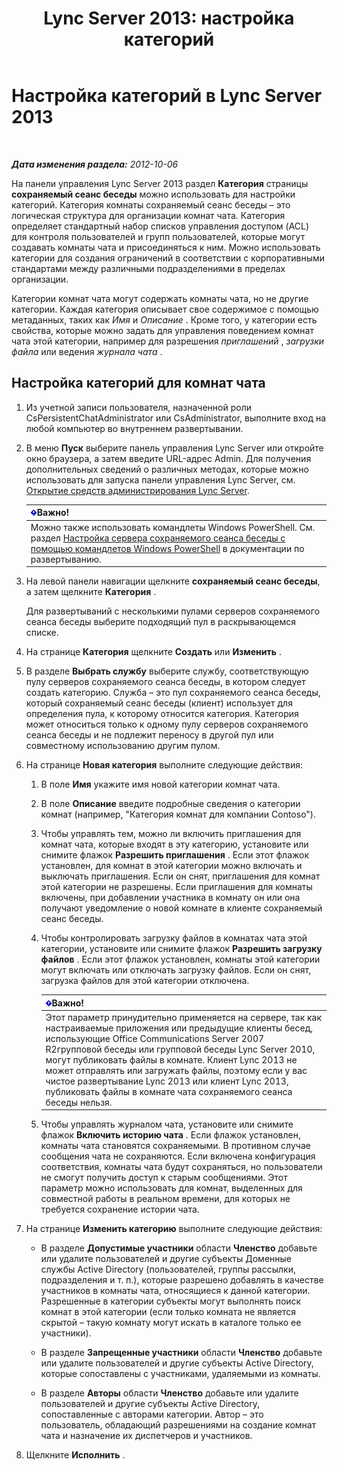 ﻿---
title: 'Lync Server 2013: настройка категорий'
TOCTitle: Настройка категорий
ms:assetid: 4547f514-f0c0-404d-890f-092ddeeac852
ms:mtpsurl: https://technet.microsoft.com/ru-ru/library/JJ204859(v=OCS.15)
ms:contentKeyID: 49309621
ms.date: 05/19/2016
mtps_version: v=OCS.15
ms.translationtype: HT
---

# Настройка категорий в Lync Server 2013

 

_**Дата изменения раздела:** 2012-10-06_

На панели управления Lync Server 2013 раздел **Категория** страницы **сохраняемый сеанс беседы** можно использовать для настройки категорий. Категория комнаты сохраняемый сеанс беседы – это логическая структура для организации комнат чата. Категория определяет стандартный набор списков управления доступом (ACL) для контроля пользователей и групп пользователей, которые могут создавать комнаты чата и присоединяться к ним. Можно использовать категории для создания ограничений в соответствии с корпоративными стандартами между различными подразделениями в пределах организации.

Категории комнат чата могут содержать комнаты чата, но не другие категории. Каждая категория описывает свое содержимое с помощью метаданных, таких как *Имя* и *Описание* . Кроме того, у категории есть свойства, которые можно задать для управления поведением комнат чата этой категории, например для разрешения *приглашений* , *загрузки файла* или ведения *журнала чата* .

## Настройка категорий для комнат чата

1.  Из учетной записи пользователя, назначенной роли CsPersistentChatAdministrator или CsAdministrator, выполните вход на любой компьютер во внутреннем развертывании.

2.  В меню **Пуск** выберите панель управления Lync Server или откройте окно браузера, а затем введите URL-адрес Admin. Для получения дополнительных сведений о различных методах, которые можно использовать для запуска панели управления Lync Server, см. [Открытие средств администрирования Lync Server](lync-server-2013-open-lync-server-administrative-tools.md).
    
    <table>
    <thead>
    <tr class="header">
    <th><img src="images/JJ618369.important(OCS.15).gif" title="important" alt="important" />Важно!</th>
    </tr>
    </thead>
    <tbody>
    <tr class="odd">
    <td>Можно также использовать командлеты Windows PowerShell. См. раздел <a href="configuring-persistent-chat-server-by-using-windows-powershell-cmdlets.md">Настройка сервера сохраняемого сеанса беседы с помощью командлетов Windows PowerShell</a> в документации по развертыванию.</td>
    </tr>
    </tbody>
    </table>


3.  На левой панели навигации щелкните **сохраняемый сеанс беседы**, а затем щелкните **Категория** .
    
    Для развертываний с несколькими пулами серверов сохраняемого сеанса беседы выберите подходящий пул в раскрывающемся списке.

4.  На странице **Категория** щелкните **Создать** или **Изменить** .

5.  В разделе **Выбрать службу** выберите службу, соответствующую пулу серверов сохраняемого сеанса беседы, в котором следует создать категорию. Служба – это пул сохраняемого сеанса беседы, который сохраняемый сеанс беседы (клиент) использует для определения пула, к которому относится категория. Категория может относиться только к одному пулу серверов сохраняемого сеанса беседы и не подлежит переносу в другой пул или совместному использованию другим пулом.

6.  На странице **Новая категория** выполните следующие действия:
    
    1.  В поле **Имя** укажите имя новой категории комнат чата.
    
    2.  В поле **Описание** введите подробные сведения о категории комнат (например, "Категория комнат для компании Contoso").
    
    3.  Чтобы управлять тем, можно ли включить приглашения для комнат чата, которые входят в эту категорию, установите или снимите флажок **Разрешить приглашения** . Если этот флажок установлен, для комнат в этой категории можно включать и выключать приглашения. Если он снят, приглашения для комнат этой категории не разрешены. Если приглашения для комнаты включены, при добавлении участника в комнату он или она получают уведомление о новой комнате в клиенте сохраняемый сеанс беседы.
    
    4.  Чтобы контролировать загрузку файлов в комнатах чата этой категории, установите или снимите флажок **Разрешить загрузку файлов** . Если этот флажок установлен, комнаты этой категории могут включать или отключать загрузку файлов. Если он снят, загрузка файлов для этой категории отключена.
        
        <table>
        <thead>
        <tr class="header">
        <th><img src="images/JJ618369.important(OCS.15).gif" title="important" alt="important" />Важно!</th>
        </tr>
        </thead>
        <tbody>
        <tr class="odd">
        <td>Этот параметр принудительно применяется на сервере, так как настраиваемые приложения или предыдущие клиенты бесед, использующие Office Communications Server 2007 R2групповой беседы или групповой беседы Lync Server 2010, могут публиковать файлы в комнате. Клиент Lync 2013 не может отправлять или загружать файлы, поэтому если у вас чистое развертывание Lync 2013 или клиент Lync 2013, публиковать файлы в комнате чата сохраняемого сеанса беседы нельзя.</td>
        </tr>
        </tbody>
        </table>
    
    5.  Чтобы управлять журналом чата, установите или снимите флажок **Включить историю чата** . Если флажок установлен, комнаты чата становятся сохраняемыми. В противном случае сообщения чата не сохраняются. Если включена конфигурация соответствия, комнаты чата будут сохраняться, но пользователи не смогут получить доступ к старым сообщениями. Этот параметр можно использовать для комнат, выделенных для совместной работы в реальном времени, для которых не требуется сохранение истории чата.

7.  На странице **Изменить категорию** выполните следующие действия:
    
      - В разделе **Допустимые участники** области **Членство** добавьте или удалите пользователей и другие субъекты Доменные службы Active Directory (пользователей, группы рассылки, подразделения и т. п.), которые разрешено добавлять в качестве участников в комнаты чата, относящиеся к данной категории. Разрешенные в категории субъекты могут выполнять поиск комнат в этой категории (если только комната не является скрытой – такую комнату могут искать в каталоге только ее участники).
    
      - В разделе **Запрещенные участники** области **Членство** добавьте или удалите пользователей и другие субъекты Active Directory, которые сопоставлены с участниками, удаляемыми из комнаты.
    
      - В разделе **Авторы** области **Членство** добавьте или удалите пользователей и другие субъекты Active Directory, сопоставленные с авторами категории. Автор – это пользователь, обладающий разрешениями на создание комнат чата и назначение их диспетчеров и участников.

8.  Щелкните **Исполнить** .

